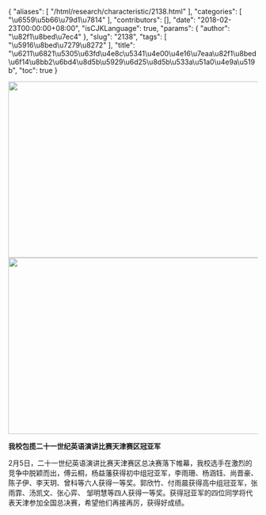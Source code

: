 {
    "aliases": [
        "/html/research/characteristic/2138.html"
    ],
    "categories": [
        "\u6559\u5b66\u79d1\u7814"
    ],
    "contributors": [],
    "date": "2018-02-23T00:00:00+08:00",
    "isCJKLanguage": true,
    "params": {
        "author": "\u82f1\u8bed\u7ec4"
    },
    "slug": "2138",
    "tags": [
        "\u5916\u8bed\u7279\u8272"
    ],
    "title": "\u6211\u6821\u5305\u63fd\u4e8c\u5341\u4e00\u4e16\u7eaa\u82f1\u8bed\u6f14\u8bb2\u6bd4\u8d5b\u5929\u6d25\u8d5b\u533a\u51a0\u4e9a\u519b",
    "toc": true
}


<img
    src="https://cdn.tfls.online/mirror/full/443e3cb96d78a9e3067159d9fc6159ebf8eedf1c.jpg"
    style="display:block;margin-left:auto;margin-right:auto;"
    decoding="async"
    fetchpriority="auto"
    loading="lazy"
    height="356"
    width="533"
/>
<img
    src="https://cdn.tfls.online/mirror/full/1defb4e72927c849b9ccc3e2c425ca4b69711adb.jpg"
    style="display:block;margin-left:auto;margin-right:auto;"
    decoding="async"
    fetchpriority="auto"
    loading="lazy"
    height="356"
    width="533"
/>







**我校包揽二十一世纪英语演讲比赛天津赛区冠亚军**




2月5日，二十一世纪英语演讲比赛天津赛区总决赛落下帷幕，我校选手在激烈的竞争中脱颖而出，傅云桐，杨益藩获得初中组冠亚军，李雨珊、杨涵钰、尚晋豪、陈子伊、李天玥、曾科等六人获得一等奖。郭欣竹、付雨晨获得高中组冠亚军，张雨霏、汤凯文、张心弈、 邹明慧等四人获得一等奖。获得冠亚军的四位同学将代表天津参加全国总决赛，希望他们再接再厉，获得好成绩。




  



